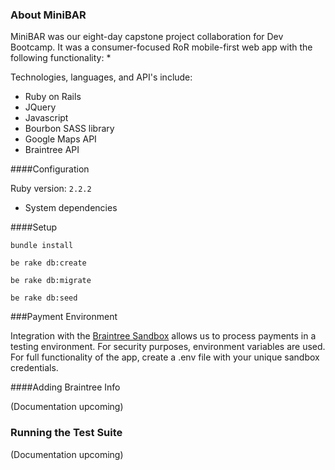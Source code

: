 ### About MiniBAR

MiniBAR was our eight-day capstone project collaboration for Dev Bootcamp. It was a consumer-focused RoR mobile-first web app with the following functionality:
* 

Technologies, languages, and API's include: 
* Ruby on Rails
* JQuery
* Javascript
* Bourbon SASS library
* Google Maps API
* Braintree API

####Configuration

Ruby version: ````2.2.2````

* System dependencies

####Setup

````bundle install````

````be rake db:create````

````be rake db:migrate````

````be rake db:seed````

###Payment Environment

Integration with the [Braintree Sandbox](https://sandbox.braintreegateway.com/login) allows us to process payments in a testing environment. For security purposes, environment variables are used. For full functionality of the app, create a .env file with your unique sandbox credentials.

####Adding Braintree Info

(Documentation upcoming)

### Running the Test Suite

(Documentation upcoming)

